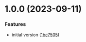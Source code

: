 # 1.0.0 (2023-09-11)


### Features

* initial version ([1bc7505](https://github.com/longviewsystems/terraform-azurerm-service-health/commit/1bc7505b51d9f8d2a4ecacf9fcf35b4a30b3b695))
